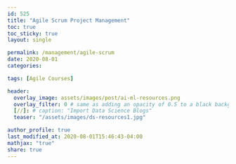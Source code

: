 ```yaml
---
id: 525    
title: "Agile Scrum Project Management"
toc: true
toc_sticky: true
layout: single

permalink: /management/agile-scrum
date: 2020-08-01
categories:

tags: [Agile Courses]

header:
  overlay_image: assets/images/post/ai-ml-resources.png
  overlay_filter: 0 # same as adding an opacity of 0.5 to a black background
  [//]: # caption: "Import Data Science Blogs"
  teaser: "/assets/images/ds-resources1.jpg"

author_profile: true
last_modified_at: 2020-08-01T15:46:43-04:00
mathjax: "true"
share: true
---
```


